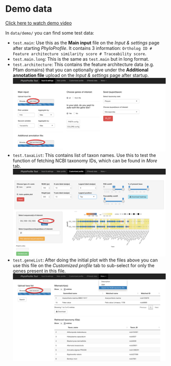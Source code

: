# Demo data
[Click here to watch demo video](https://youtu.be/Udt316KoM6Y)

In `data/demo/` you can find some test data:
- `test.main`: Use this as the **Main input** file on the *Input & settings* page after starting *PhyloProfile*. It contains 3 information: `Ortholog ID # Feature architecture similarity score # Traceability score`.
- `test.main.long`: This is the same as `test.main` but in long format.
- `test.architecture`: This contains the feature architecture data (e.g. Pfam domains) that you can optionally give under the **Additional annotation file** upload on the *Input & settings* page after startup.
![](../../www/pic_input.png)
- `test.taxaList`: This contains list of taxon names. Use this to test the function of fetching NCBI taxonomy IDs, which can be found in *More* tab.
![](../../www/pic_customized.png)
- `test.geneList`: After doing the initial plot with the files above you can use this file on the *Customized profile* tab to sub-select for only the genes present in this file.
![](../../www/pic_taxaIDsearch.png)
